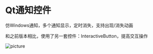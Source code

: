 Qt通知控件
===

仿Windows通知，多个通知显示，定时消失，支持出现/消失动画

和之前版本相比，使用了另一套控件：InteractiveButton，提高交互操作

![picture](picture.png)